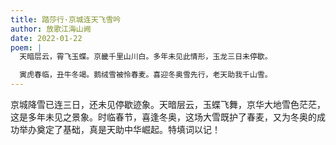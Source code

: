 ```yaml
---
title: 踏莎行·京城连天飞雪吟
author: 放歌江海山阙
date: 2022-01-22
poem: |
  天暗层云，霄飞玉蝶。京畿千里山川白。多年未见此情形，玉龙三日未停歇。

  寅虎春临，丑牛冬竭。鹅绒雪被怜春麦。喜迎冬奥雪先行，老天助我千山雪。
---
```


京城降雪已连三日，还未见停歇迹象。天暗层云，玉蝶飞舞，京华大地雪色茫茫，这是多年未见之景象。时临春节，喜逢冬奥，这场大雪既护了春麦，又为冬奥的成功举办奠定了基础，真是天助中华崛起。特填词以记！
